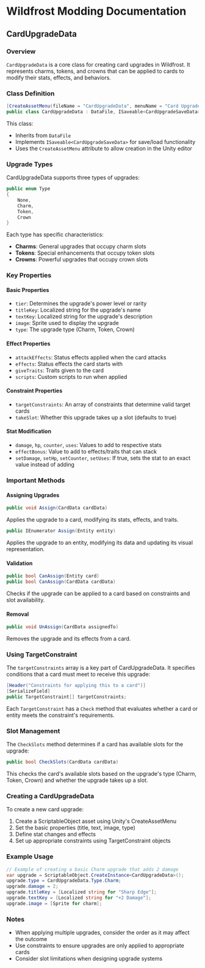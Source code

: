 # Wildfrost Modding Documentation

## CardUpgradeData

### Overview
`CardUpgradeData` is a core class for creating card upgrades in Wildfrost. It represents charms, tokens, and crowns that can be applied to cards to modify their stats, effects, and behaviors.

### Class Definition
```csharp
[CreateAssetMenu(fileName = "CardUpgradeData", menuName = "Card Upgrade Data")]
public class CardUpgradeData : DataFile, ISaveable<CardUpgradeSaveData>
```

This class:
- Inherits from `DataFile`
- Implements `ISaveable<CardUpgradeSaveData>` for save/load functionality
- Uses the `CreateAssetMenu` attribute to allow creation in the Unity editor

### Upgrade Types
CardUpgradeData supports three types of upgrades:
```csharp
public enum Type
{
    None,
    Charm,
    Token,
    Crown
}
```

Each type has specific characteristics:
- **Charms**: General upgrades that occupy charm slots
- **Tokens**: Special enhancements that occupy token slots
- **Crowns**: Powerful upgrades that occupy crown slots

### Key Properties

#### Basic Properties
- `tier`: Determines the upgrade's power level or rarity
- `titleKey`: Localized string for the upgrade's name
- `textKey`: Localized string for the upgrade's description
- `image`: Sprite used to display the upgrade
- `type`: The upgrade type (Charm, Token, Crown)

#### Effect Properties
- `attackEffects`: Status effects applied when the card attacks
- `effects`: Status effects the card starts with
- `giveTraits`: Traits given to the card
- `scripts`: Custom scripts to run when applied

#### Constraint Properties
- `targetConstraints`: An array of constraints that determine valid target cards
- `takeSlot`: Whether this upgrade takes up a slot (defaults to true)

#### Stat Modification
- `damage`, `hp`, `counter`, `uses`: Values to add to respective stats
- `effectBonus`: Value to add to effects/traits that can stack
- `setDamage`, `setHp`, `setCounter`, `setUses`: If true, sets the stat to an exact value instead of adding

### Important Methods

#### Assigning Upgrades
```csharp
public void Assign(CardData cardData)
```
Applies the upgrade to a card, modifying its stats, effects, and traits.

```csharp
public IEnumerator Assign(Entity entity)
```
Applies the upgrade to an entity, modifying its data and updating its visual representation.

#### Validation
```csharp
public bool CanAssign(Entity card)
public bool CanAssign(CardData cardData)
```
Checks if the upgrade can be applied to a card based on constraints and slot availability.

#### Removal
```csharp
public void UnAssign(CardData assignedTo)
```
Removes the upgrade and its effects from a card.

### Using TargetConstraint

The `targetConstraints` array is a key part of CardUpgradeData. It specifies conditions that a card must meet to receive this upgrade:

```csharp
[Header("Constraints for applying this to a card")]
[SerializeField]
public TargetConstraint[] targetConstraints;
```

Each `TargetConstraint` has a `Check` method that evaluates whether a card or entity meets the constraint's requirements.

### Slot Management

The `CheckSlots` method determines if a card has available slots for the upgrade:

```csharp
public bool CheckSlots(CardData cardData)
```

This checks the card's available slots based on the upgrade's type (Charm, Token, Crown) and whether the upgrade takes up a slot.

### Creating a CardUpgradeData

To create a new card upgrade:

1. Create a ScriptableObject asset using Unity's CreateAssetMenu
2. Set the basic properties (title, text, image, type)
3. Define stat changes and effects
4. Set up appropriate constraints using TargetConstraint objects

### Example Usage

```csharp
// Example of creating a basic Charm upgrade that adds 2 damage
var upgrade = ScriptableObject.CreateInstance<CardUpgradeData>();
upgrade.type = CardUpgradeData.Type.Charm;
upgrade.damage = 2;
upgrade.titleKey = [Localized string for "Sharp Edge"];
upgrade.textKey = [Localized string for "+2 Damage"];
upgrade.image = [Sprite for charm];
```

### Notes
- When applying multiple upgrades, consider the order as it may affect the outcome
- Use constraints to ensure upgrades are only applied to appropriate cards
- Consider slot limitations when designing upgrade systems
